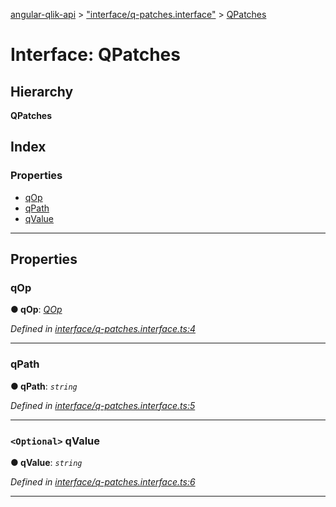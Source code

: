 [angular-qlik-api](../README.md) > ["interface/q-patches.interface"](../modules/_interface_q_patches_interface_.md) > [QPatches](../interfaces/_interface_q_patches_interface_.qpatches.md)

# Interface: QPatches

## Hierarchy

**QPatches**

## Index

### Properties

* [qOp](_interface_q_patches_interface_.qpatches.md#qop)
* [qPath](_interface_q_patches_interface_.qpatches.md#qpath)
* [qValue](_interface_q_patches_interface_.qpatches.md#qvalue)

---

## Properties

<a id="qop"></a>

###  qOp

**● qOp**: *[QOp](../enums/_enum_q_op_enum_.qop.md)*

*Defined in [interface/q-patches.interface.ts:4](https://github.com/goekaypamuk/angular-qlik-api/blob/be30617/src/interface/q-patches.interface.ts#L4)*

___
<a id="qpath"></a>

###  qPath

**● qPath**: *`string`*

*Defined in [interface/q-patches.interface.ts:5](https://github.com/goekaypamuk/angular-qlik-api/blob/be30617/src/interface/q-patches.interface.ts#L5)*

___
<a id="qvalue"></a>

### `<Optional>` qValue

**● qValue**: *`string`*

*Defined in [interface/q-patches.interface.ts:6](https://github.com/goekaypamuk/angular-qlik-api/blob/be30617/src/interface/q-patches.interface.ts#L6)*

___

